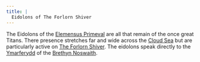 ```yaml
---
title: |
  Eidolons of The Forlorn Shiver
---
```


The Eidolons of the [Elemensus Primeval](/Deities/Elemental%20Primordials/Elemental%20Primordials.md) are all that remain of the once great Titans. There presence stretches far and wide across the [Cloud Sea](/Locations/Cloud%20Sea/Cloud%20Sea.md) but are particularly active on [The Forlorn Shiver](/Locations/Cloud%20Sea/Shards/The%20Forlorn%20Shiver/The%20Forlorn%20Shiver.md). The eidolons speak directly to the [Ymarferydd](/Groups/Ymarferydd.md) of the [Brethyn Noswaith](/Groups/Brethyn%20Noswaith.md).
